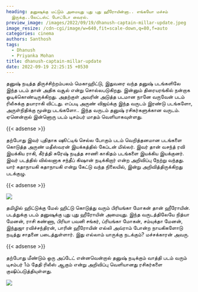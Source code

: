 ```yaml
---
heading: தனுஷுக்கு மட்டும் அமையுது புது புது ஹீரோயின்னா.. எங்கயோ மச்சம்
  இருக்கு..லேட்டஸ்ட் போட்டோ வைரல்.
preview_image: /images/2022/09/19/dhanush-captain-millar-update.jpeg
image_resize: /cdn-cgi/image/w=640,fit=scale-down,q=80,f=auto
categories: cinema
authors: Santhosh
tags:
  - Dhanush
  - Priyanka Mohan
title: dhanush-captain-millar-update
date: 2022-09-19 22:25:15 +0530
---
```



தனுஷ் நடித்த திருச்சிற்றம்பலம் மெகாஹிட்டு, இதுவரை வந்த தனுஷ் படங்களிலே இந்த படம் தான் அதிக வசூல் என்று சொல்லபடுகிறது. இன்னும் திரையரங்கில் நன்றாக ஓடிக்கொண்டிருக்கிறது. அதற்குள் அவரின் அடுத்த படமான நானே வருவேன் படம் ரிலீசுக்கு தயாராகி விட்டது. எப்படி அருண் விஜய்க்கு இந்த வருடம் இரண்டு படங்களோ, அருள்நிதிக்கு மூன்று படங்களோ.. இந்த வருடம் தனுஷ் ரசிகர்களுக்கான வருடம். ஏனென்றால் இன்னொரு படம் டிசம்பர் மாதம் வெளியாகவுள்ளது.

{{< adsense >}}

தற்போது இவர் புதிதாக ஷூட்டிங் செல்ல போகும் படம் வெறித்தனமான படங்களை கொடுத்த அருண் மதீஸ்வரன் இயக்கத்தில் கேப்டன் மில்லர். இவர் தான் வசந்த் ரவி இயக்கிய ராகி, கீர்த்தி சுரேஷ் நடித்த சாணி காகிதம் படங்களை இயக்கிய இயக்குனர். இவர் படத்தில் வில்லனாக சந்தீப் கிஷான் நடிக்கிறார் என்ற அறிவிப்பு நேற்று வந்தது. யார் கதாநாயகி கதாநாயகி என்று கேட்டு வந்த நிலையில், இன்று அறிவித்திருக்கிறது படக்குழு.

{{< adsense >}}

![](/images/2022/09/19/priyanka-mohan-update.jpeg)

தமிழில் ஹிட்டுக்கு மேல் ஹிட்டு கொடுத்து வரும் பிரியங்கா மோகன் தான் ஹீரோயின். படத்துக்கு படம் தனுஷுக்கு புது புது ஹீரோயின் அமையுது. இந்த வருடத்திலேயே நித்யா மேனன், ராசி கண்ணா, பிரியா பவனி சங்கர், ப்ரியங்கா மோகன், சம்யுக்தா மேனன், இந்துஜா ரவிச்சந்திரன், பாரின் ஹீரோயின் எல்லி அவ்ராம் போன்ற நாயகிகளோடு நடித்து சாதனை படைத்துள்ளார். இது எல்லாம் யாருக்கு நடக்கும்? மச்சக்காரன் அவரு.

{{< adsense >}}

தற்போது மீண்டும் ஒரு அப்டேட் என்னவென்றால் தனுஷ் நடிக்கும் வாத்தி படம் வரும் டிசம்பர் 1ம் தேதி ரிலீஸ் ஆகும் என்று அறிவிப்பு வெளியானது ரசிகர்களை குஷிப்படுத்தியுள்ளது.

![](/images/2022/09/19/dhanush-captain-millar-update-1.jpeg)